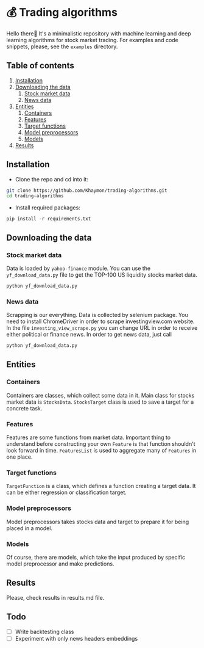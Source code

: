 # 💰 Trading algorithms
Hello there👋 It's a minimalistic repository with machine learning and deep learning algorithms for stock market trading. For examples and code snippets, please, see the `examples` directory.

## Table of contents
1. [Installation](#installation)
2. [Downloading the data](#downloading)
    1. [Stock market data](#downloading_stock_market_data)
    2. [News data](#downloading_news_data)
3. [Entities](#entities)
    1. [Containers](#containers)
    2. [Features](#features)
    3. [Target functions](#target_functions)
    4. [Model preprocessors](#model_preprocessors)
    5. [Models](#models)
4. [Results](#results)
## Installation <a name="installation"></a>
- Clone the repo and cd into it:
```bash
git clone https://github.com/Khaymon/trading-algorithms.git
cd trading-algorithms
```
- Install required packages:
```
pip install -r requirements.txt
```

## Downloading the data <a name="downloading"></a>
### Stock market data <a name="downloading_stock_market_data"></a>
Data is loaded by `yahoo-finance` module. You can use the `yf_download_data.py` file to get the TOP-100 US liquidity stocks market data.
```bash
python yf_download_data.py
```

### News data <a name="downloading_news_data"></a>
Scrapping is our everything. Data is collected by selenium package. You need to install ChromeDriver in order to scrape investingview.com website. In the file `investing_view_scrape.py` you can change URL in order to receive either political or finance news. In order to get news data, just call
```bash
python yf_download_data.py
```

## Entities <a name="entities"></a>
### Containers <a name="containers"></a>
Containers are classes, which collect some data in it. Main class for stocks market data is `StocksData`. `StocksTarget` class is used to save a target for a concrete task.

### Features <a name="features"></a>
Features are some functions from market data. Important thing to understand before constructing your own `Feature` is that function shouldn't look forward in time. `FeaturesList` is used to aggregate many of `Features` in one place.


### Target functions <a name="target_functions"></a>
`TargetFunction` is a class, which defines a function creating a target data. It can be either regression or classification target.


### Model preprocessors <a name="model_preprocessors"></a>
Model preprocessors takes stocks data and target to prepare it for being placed in a model.


### Models <a name="models"></a>
Of course, there are models, which take the input produced by specific model preprocessor and make predictions.

## Results <a name="results"></a>
Please, check results in results.md file.

## Todo

- [ ] Write backtesting class
- [ ] Experiment with only news headers embeddings
